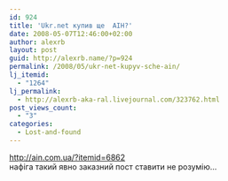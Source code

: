 ```yaml
---
id: 924
title: 'Ukr.net купив ще  АІН?'
date: 2008-05-07T12:46:00+02:00
author: alexrb
layout: post
guid: http://alexrb.name/?p=924
permalink: /2008/05/ukr-net-kupyv-sche-ain/
lj_itemid:
  - "1264"
lj_permalink:
  - http://alexrb-aka-ral.livejournal.com/323762.html
post_views_count:
  - "3"
categories:
  - Lost-and-found
---
```

http://ain.com.ua/?itemid=6862  
нафіга такий явно заказний пост ставити не розумію&#8230;
